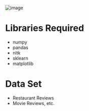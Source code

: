 ![image](https://user-images.githubusercontent.com/47408756/147720521-7eeee454-a580-471a-80a3-1a8dc8f9069e.png)

# Libraries Required
- numpy
- pandas
- nltk
- sklearn
- matplotlib

# Data Set
- Restaurant Reviews 
- Movie Reviews, etc.
